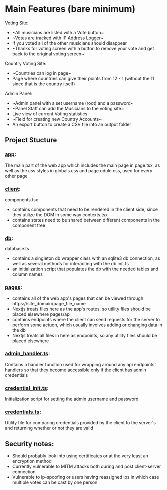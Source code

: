 # Main Features (bare minimum)
Voting Site:
* ~All musicians are listed with a Vote button~
* ~Votes are tracked with IP Address Logger~
* If you voted all of the other musicians should disappear
* ~Thanks for voting screen with a button to remove your vote and get back to the original voting screen~

Country Voting Site:
* ~Countries can log in page~
* Page where countries can give their points from 12 - 1 (without the 11 since that is the country itself)

Admin Panel:
* ~Admin panel with a set username (root) and a password~
* ~Panel Staff can add the Musicians to the voting site~
* Live view of current Voting statistics
* ~Field for creating new Country Accounts~
* An export button to create a CSV file into an output folder

## Project Stucture
### [app](https://github.com/Brambles-cat/server-thing/tree/master/src/app):
The main part of the web app which includes the main page in page.tsx, as well as the css styles in globals.css and page.odule.css, used for every other page

### [client](https://github.com/Brambles-cat/server-thing/tree/master/src/client):
components.tsx
- contains components that need to be rendered in the client side, since they utilize the DOM in some way
contexts.tsx
- contains states need to be shared between different components in the component tree

### [db](https://github.com/Brambles-cat/server-thing/tree/master/src/db):
database.ts
- contains a singleton db wrapper class with an sqlite3 db connection, as well as several methods for interacting with the db
init.ts
- an initialization script that populates the db with the needed tables and column names

### [pages](https://github.com/Brambles-cat/server-thing/tree/master/src/pages):
- contains all of the web app's pages that can be viewed through https://site_domain/page_file_name
- Nextjs treats files here as the app's routes, so utility files should be placed elsewhere
pages/api
- contains endpoints where the client can send requests for the server to perform some actuon, which usually involves adding or changing data in the db
- Nextjs treats all files in here as endpoints, so any utility files should be placed elsewhere

### [admin_handler.ts](https://github.com/Brambles-cat/server-thing/blob/master/src/admin_handler.ts):
Contains a handler function used for wrapping around any api endpoints' handlers so that they become accessible only if the client has admin credentials

### [credential_init.ts](https://github.com/Brambles-cat/server-thing/blob/master/src/credential_init.ts):
Initialization script for setting the admin username and password

### [credentials.ts](https://github.com/Brambles-cat/server-thing/blob/master/src/credentials.ts):
Utility file for comparing credentials provided by the client to the server's and returning whether or not they are valid

## Security notes:
* Should probably look into using certificates or at the very least an encryption method
* Currently vulnerable to MITM attacks both during and post client-server connection
* Vulnerable to ip-spoofing or users having reassigned ips in which case multiple votes can be cast by one person

